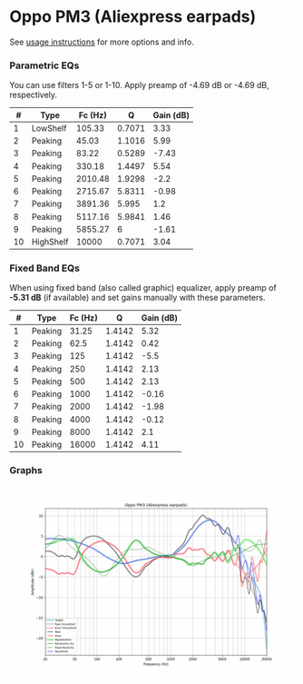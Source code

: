# Oppo PM3 (Aliexpress earpads)
See [usage instructions](https://github.com/jaakkopasanen/AutoEq#usage) for more options and info.

### Parametric EQs
You can use filters 1-5 or 1-10. Apply preamp of -4.69 dB or -4.69 dB, respectively.

|   # | Type      |   Fc (Hz) |      Q |   Gain (dB) |
|-----|-----------|-----------|--------|-------------|
|   1 | LowShelf  |    105.33 | 0.7071 |        3.33 |
|   2 | Peaking   |     45.03 | 1.1016 |        5.99 |
|   3 | Peaking   |     83.22 | 0.5289 |       -7.43 |
|   4 | Peaking   |    330.18 | 1.4497 |        5.54 |
|   5 | Peaking   |   2010.48 | 1.9298 |       -2.2  |
|   6 | Peaking   |   2715.67 | 5.8311 |       -0.98 |
|   7 | Peaking   |   3891.36 | 5.995  |        1.2  |
|   8 | Peaking   |   5117.16 | 5.9841 |        1.46 |
|   9 | Peaking   |   5855.27 | 6      |       -1.61 |
|  10 | HighShelf |  10000    | 0.7071 |        3.04 |

### Fixed Band EQs
When using fixed band (also called graphic) equalizer, apply preamp of **-5.31 dB** (if available) and set gains manually with these parameters.

|   # | Type    |   Fc (Hz) |      Q |   Gain (dB) |
|-----|---------|-----------|--------|-------------|
|   1 | Peaking |     31.25 | 1.4142 |        5.32 |
|   2 | Peaking |     62.5  | 1.4142 |        0.42 |
|   3 | Peaking |    125    | 1.4142 |       -5.5  |
|   4 | Peaking |    250    | 1.4142 |        2.13 |
|   5 | Peaking |    500    | 1.4142 |        2.13 |
|   6 | Peaking |   1000    | 1.4142 |       -0.16 |
|   7 | Peaking |   2000    | 1.4142 |       -1.98 |
|   8 | Peaking |   4000    | 1.4142 |       -0.12 |
|   9 | Peaking |   8000    | 1.4142 |        2.1  |
|  10 | Peaking |  16000    | 1.4142 |        4.11 |

### Graphs
![](./Oppo%20PM3%20(Aliexpress%20earpads).png)

